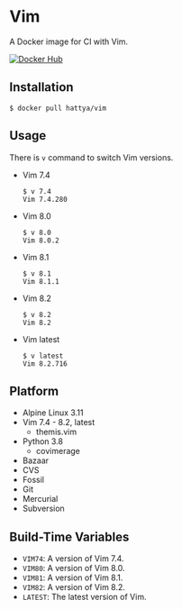 # Vim

A Docker image for CI with Vim.

[![Docker Hub](https://img.shields.io/docker/cloud/build/hattya/vim)](https://hub.docker.com/r/hattya/vim)


## Installation

```console
$ docker pull hattya/vim
```


## Usage

There is `v` command to switch Vim versions.

- Vim 7.4
  ```console
  $ v 7.4
  Vim 7.4.280
  ```

- Vim 8.0
  ```console
  $ v 8.0
  Vim 8.0.2
  ```

- Vim 8.1
  ```console
  $ v 8.1
  Vim 8.1.1
  ```

- Vim 8.2
  ```console
  $ v 8.2
  Vim 8.2
  ```

- Vim latest
  ```console
  $ v latest
  Vim 8.2.716
  ```


## Platform

- Alpine Linux 3.11
- Vim 7.4 - 8.2, latest
  - themis.vim
- Python 3.8
  - covimerage
- Bazaar
- CVS
- Fossil
- Git
- Mercurial
- Subversion


## Build-Time Variables

- `VIM74`:  A version of Vim 7.4.
- `VIM80`:  A version of Vim 8.0.
- `VIM81`:  A version of Vim 8.1.
- `VIM82`:  A version of Vim 8.2.
- `LATEST`: The latest version of Vim.
